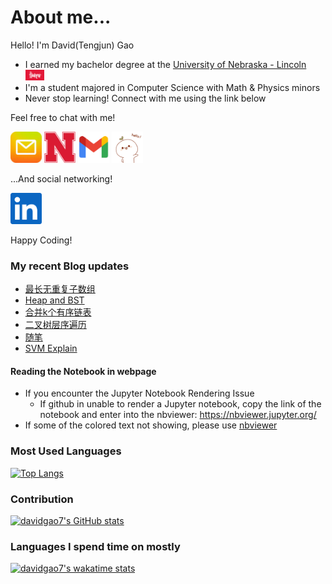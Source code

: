 # About me...
Hello! I'm David(Tengjun) Gao

- I earned my bachelor degree at the [University of Nebraska - Lincoln](https://www.unl.edu/about/) [<img src="huskers.jpg" width=30>](https://en.wiktionary.org/wiki/husker "Go huskers!")
- I'm a student majored in Computer Science with Math & Physics minors
- Never stop learning! Connect with me using the link below

<!-- [![davidgao7's GitHub stats](https://github-readme-stats.vercel.app/api?username=davidgao7&count_private=true&show_icons=true)](https://github.com/anuraghazra/github-readme-stats) -->

<!-- ============================================================== -->

Feel free to chat with me!

[<img src="QQmail.jpg" width=50/>](mailto:582435572@qq.com?subject=[GitHub])
[<img src="UNL.png" width=50/>](mailto:david.gao313@huskers.unl.edu?subject=[GitHub])
[<img src="gmail.png" width=50/>](mailto:jimgao0606@gmail.com?subject=[GitHub])
<img src="IMG_1421.GIF" width="50" height="50"/>

...And social networking!

[<img src="linkedin.png" width=50/>](https://www.linkedin.com/in/tengjun-david-gao-204144192)

Happy Coding!
<!-- ============================================================== -->
### My recent Blog updates
<!-- BLOG-POST-LIST:START -->
<!-- https://github.com/:davidgao7/:davidgao7.github.io/commits.atom ITS NOT WORKIN-->
- [最长无重复子数组](https://github.com/davidgao7/davidgao7.github.io/blob/master/_posts/maxLength.md)
- [Heap and BST](https://github.com/davidgao7/davidgao7.github.io/blob/master/_posts/heap_bst.md)
- [合并k个有序链表](https://github.com/davidgao7/davidgao7.github.io/blob/master/_posts/merge-k-sorted-lists.md)
- [二叉树层序遍历](https://github.com/davidgao7/davidgao7.github.io/blob/master/_posts/binaryTree-Output-Levely.md)
- [随笔](https://github.com/davidgao7/davidgao7.github.io/blob/master/_posts/2021-8-15.md)
- [SVM Explain](https://github.com/davidgao7/machineLearningAlgorithmExplain/blob/master/SVM.ipynb)
<!-- BLOG-POST-LIST:END -->
#### Reading the Notebook in webpage
- If you encounter the Jupyter Notebook Rendering Issue
  * If github in unable to render a Jupyter notebook, copy the link of the notebook and enter into the nbviewer: https://nbviewer.jupyter.org/
- If some of the colored text not showing, please use [nbviewer](https://nbviewer.jupyter.org/)
### Most Used Languages
[![Top Langs](https://github-readme-stats.vercel.app/api/top-langs/?username=davidgao7&layout=compact)](https://github.com/davidgao7/github-readme-stats)
### Contribution
[![davidgao7's GitHub stats](https://github-readme-stats.vercel.app/api?username=davidgao7&count_private=true&show_icons=true)](https://github.com/anuraghazra/github-readme-stats)
### Languages I spend time on mostly
[![davidgao7's wakatime stats](https://github-readme-stats.vercel.app/api/wakatime?username=davidgao7&v=2)](https://github.com/anuraghazra/github-readme-stats)
